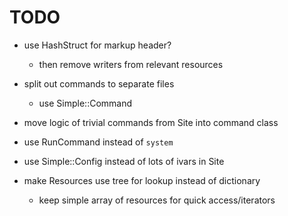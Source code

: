 # TODO

- use HashStruct for markup header?
  - then remove writers from relevant resources

- split out commands to separate files
  - use Simple::Command

- move logic of trivial commands from Site into command class

- use RunCommand instead of `system`

- use Simple::Config instead of lots of ivars in Site

- make Resources use tree for lookup instead of dictionary
  - keep simple array of resources for quick access/iterators